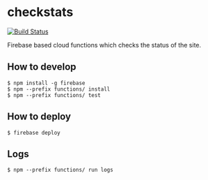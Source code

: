 # checkstats

[![Build Status](https://travis-ci.org/sitestatus/checkstats.svg?branch=master)](https://travis-ci.org/sitestatus/checkstats)

Firebase based cloud functions which checks the status of the site.


## How to develop

```
$ npm install -g firebase
$ npm --prefix functions/ install
$ npm --prefix functions/ test
```

## How to deploy

```
$ firebase deploy
```

## Logs

```
$ npm --prefix functions/ run logs
```
